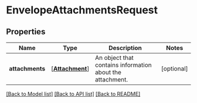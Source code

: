 # EnvelopeAttachmentsRequest

## Properties
Name | Type | Description | Notes
------------ | ------------- | ------------- | -------------
**attachments** | [[**Attachment**](Attachment.md)] | An object that contains information about the attachment. | [optional] 

[[Back to Model list]](../README.md#documentation-for-models) [[Back to API list]](../README.md#documentation-for-api-endpoints) [[Back to README]](../README.md)


